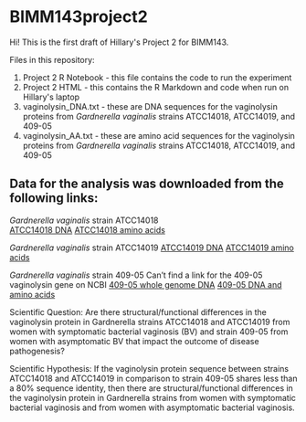 # BIMM143project2

Hi! This is the first draft of Hillary's Project 2 for BIMM143.  

Files in this repository:  
1. Project 2 R Notebook - this file contains the code to run the experiment
2. Project 2 HTML - this contains the R Markdown and code when run on Hillary's laptop
3. vaginolysin_DNA.txt - these are DNA sequences for the vaginolysin proteins from *Gardnerella vaginalis* strains ATCC14018, ATCC14019, and 409-05  
4. vaginolysin_AA.txt - these are amino acid sequences for the vaginolysin proteins from *Gardnerella vaginalis* strains ATCC14018, ATCC14019, and 409-05  

## Data for the analysis was downloaded from the following links:  
*Gardnerella vaginalis* strain ATCC14018   
[ATCC14018 DNA](https://www.ncbi.nlm.nih.gov/nuccore/EU522486.1)
[ATCC14018 amino acids](https://www.ncbi.nlm.nih.gov/protein/ACD39459.1?report=fasta)

*Gardnerella vaginalis* strain ATCC14019 
[ATCC14019 DNA](https://www.ncbi.nlm.nih.gov/nuccore/EU522487.1)
[ATCC14019 amino acids](https://www.ncbi.nlm.nih.gov/protein/ACD39460.1?report=fasta)

*Gardnerella vaginalis* strain 409-05
Can’t find a link for the 409-05 vaginolysin gene on NCBI
[409-05 whole genome DNA](https://www.ncbi.nlm.nih.gov/nuccore/NC_013721.1)
[409-05 DNA and amino acids](https://www.genome.jp/entry/gva:HMPREF0424_0103)

Scientific Question: Are there structural/functional differences in the vaginolysin protein in Gardnerella strains ATCC14018 and ATCC14019 from women with symptomatic bacterial vaginosis (BV) and strain 409-05 from women with asymptomatic BV that impact the outcome of disease pathogenesis?  

Scientific Hypothesis: If the vaginolysin protein sequence between strains ATCC14018 and ATCC14019 in comparison to strain 409-05 shares less than a 80% sequence identity, then there are structural/functional differences in the vaginolysin protein in Gardnerella strains from women with symptomatic bacterial vaginosis and from women with asymptomatic bacterial vaginosis.
